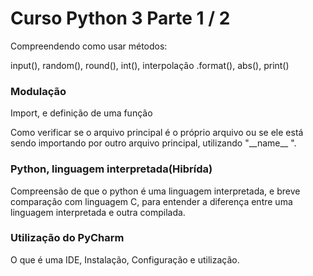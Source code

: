 <h1>Curso Python 3 Parte 1 / 2</h1>
<p>Compreendendo como usar métodos:</p>
<p>input(), random(), round(), int(), interpolação .format(), abs(), print()</p>  

<h3>Modulação</h3>
<p>Import, e definição de uma função</p>
<p>Como verificar se o arquivo principal é o próprio arquivo ou se ele está sendo importando por outro arquivo principal, utilizando "__name__ ".</p>

<h3>Python, linguagem interpretada(Hibrída)</h3>
<p>Compreensão de que o python é uma linguagem interpretada, e breve comparação com linguagem C, para entender a diferença entre uma linguagem interpretada e outra compilada. </p>

<h3>Utilização do PyCharm</h3>
<p>O que é uma IDE, Instalação, Configuração e utilização.</p>
